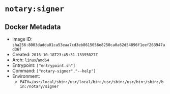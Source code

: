 # `notary:signer`

## Docker Metadata

- Image ID: `sha256:8003dadda01ca53eaa7cd3eb8615056e8250ca0a62d54896f1eef263947ad36f`
- Created: `2016-10-18T23:45:31.13395027Z`
- Arch: `linux`/`amd64`
- Entrypoint: `["entrypoint.sh"]`
- Command: `["notary-signer","--help"]`
- Environment:
  - `PATH=/usr/local/sbin:/usr/local/bin:/usr/sbin:/usr/bin:/sbin:/bin:/notary/signer`
